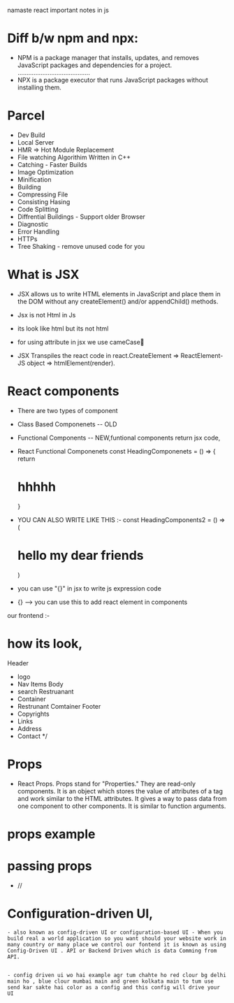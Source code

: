 namaste react
important notes in js 

# Diff b/w npm and npx:
- NPM is a package manager that installs, updates, and removes JavaScript packages and dependencies for a project.
.........................................
- NPX is a package executor that runs JavaScript packages without installing them.

# Parcel
- Dev Build
- Local Server 
- HMR => Hot Module Replacement
- File watching Algorithim Written in C++
- Catching - Faster Builds
- Image Optimization
- Minification
- Building 
- Compressing File 
- Consisting Hasing
- Code Splitting 
- Diffrential Buildings - Support older Browser
- Diagnostic
- Error Handling 
- HTTPs
- Tree Shaking - remove unused code for you

# What is JSX
- JSX allows us to write HTML elements in JavaScript and place them in the DOM without any createElement() and/or appendChild() methods.

- Jsx is not Html in Js
- its look like html but  its not html
- for using attribute in jsx we use cameCase🐪
- JSX Transpiles the react code in react.CreateElement => ReactElement-JS object => htmlElement(render).

# React components

- There are two types of component 
- Class Based Componenets -- OLD
- Functional Components -- NEW,funtional components return jsx code,

 - React Functional Componenets
 const HeadingComponenets = () => {
    return <h1>hhhhh</h1>
 }
 - YOU CAN ALSO WRITE LIKE THIS :-
 const HeadingComponents2 = () => ( <h1>hello my dear friends</h1>)

 - you can use "{}" in jsx to write js expression code

 - {} --> you can use this to add react element in components

our frontend :-
# how its look,

Header 
- logo 
- Nav Items
Body
- search Restruanant
- Container
- Restrunant Comtainer
Footer
- Copyrights
- Links
- Address
- Contact
*/

<!--  const Title = () => (
 <h1 className="head" tabIndex="5">
    Namaste Reactt using Jsx🚀
 </h1>
 );

 // React Functional Componenets
 const HeadingComponenets = () => (
    <div id="container">
        <Title/>  {/* Name of other componenets also called components composition */}
   <h1 className="heading">Called me yourDaddy</h1>
   </div>
  -->

  # Props
  - React Props. Props stand for "Properties." They are read-only components. It is an object which stores the value of attributes of a tag and work similar to the HTML attributes. It gives a way to pass data from one component to other components. It is similar to function arguments.

  # props example 
   # passing props 

  - <Restaurantcard resName="Mcdonalds" cusine="Burger , italian" stars="4.3 stars" time="38 minutes"/>
        // <Restaurantcard resName="kfc" cusine="Fried Chicken , American"  stars="4.5 stars" time="30 minutes"/>

   # Configuration-driven UI, 
    - also known as config-driven UI or configuration-based UI - When you build real a world application so you want should your website work in many country or many place we control our fontend it is known as using Config-Driven UI . API or Backend Driven which is data Comming from API.


    - config driven ui wo hai example agr tum chahte ho red clour bg delhi main ho , blue clour mumbai main and green kolkata main to tum use send kar sakte hai color as a config and this config will drive your UI
